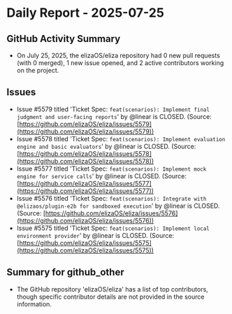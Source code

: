 # Daily Report - 2025-07-25

## GitHub Activity Summary
- On July 25, 2025, the elizaOS/eliza repository had 0 new pull requests (with 0 merged), 1 new issue opened, and 2 active contributors working on the project.

## Issues
- Issue #5579 titled 'Ticket Spec: `feat(scenarios): Implement final judgment and user-facing reports`' by @linear is CLOSED. (Source: [https://github.com/elizaOS/eliza/issues/5579](https://github.com/elizaOS/eliza/issues/5579))
- Issue #5578 titled 'Ticket Spec: `feat(scenarios): Implement evaluation engine and basic evaluators`' by @linear is CLOSED. (Source: [https://github.com/elizaOS/eliza/issues/5578](https://github.com/elizaOS/eliza/issues/5578))
- Issue #5577 titled 'Ticket Spec: `feat(scenarios): Implement mock engine for service calls`' by @linear is CLOSED. (Source: [https://github.com/elizaOS/eliza/issues/5577](https://github.com/elizaOS/eliza/issues/5577))
- Issue #5576 titled 'Ticket Spec: `feat(scenarios): Integrate with @elizaos/plugin-e2b for sandboxed execution`' by @linear is CLOSED. (Source: [https://github.com/elizaOS/eliza/issues/5576](https://github.com/elizaOS/eliza/issues/5576))
- Issue #5575 titled 'Ticket Spec: `feat(scenarios): Implement local environment provider`' by @linear is CLOSED. (Source: [https://github.com/elizaOS/eliza/issues/5575](https://github.com/elizaOS/eliza/issues/5575))

## Summary for github_other
- The GitHub repository 'elizaOS/eliza' has a list of top contributors, though specific contributor details are not provided in the source information.